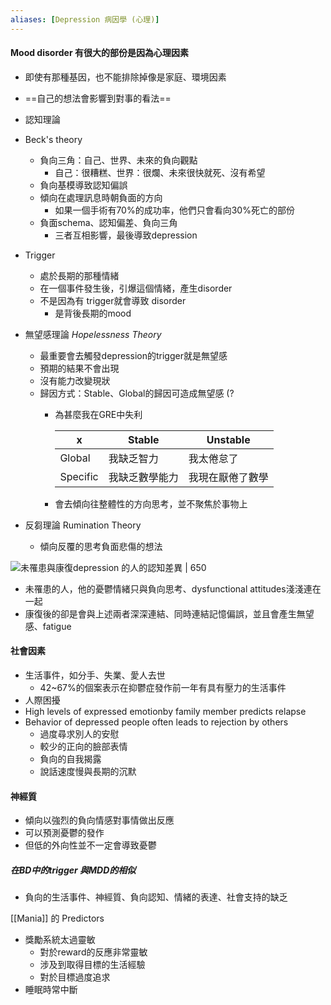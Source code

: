 ```yaml
---
aliases: [Depression 病因學 (心理)]
---
```


#### Mood disorder 有很大的部份是因為心理因素
- 即使有那種基因，也不能排除掉像是家庭、環境因素
- ==自己的想法會影響到對事的看法==
- 認知理論
- Beck's theory
	- 負向三角：自己、世界、未來的負向觀點
		- 自己：很糟糕、世界：很爛、未來很快就死、沒有希望
	- 負向基模導致認知偏誤
	- 傾向在處理訊息時朝負面的方向
		- 如果一個手術有70%的成功率，他們只會看向30%死亡的部份
	- 負面schema、認知偏差、負向三角
		- 三者互相影響，最後導致depression

- Trigger
	- 處於長期的那種情緒
	- 在一個事件發生後，引爆這個情緒，產生disorder
	- 不是因為有 trigger就會導致 disorder
		- 是背後長期的mood
- 無望感理論 _Hopelessness Theory_
	- 最重要會去觸發depression的trigger就是無望感
	- 預期的結果不會出現
	- 沒有能力改變現狀
	- 歸因方式：Stable、Global的歸因可造成無望感  (?
		- 為甚麼我在GRE中失利
		
			x | Stable|Unstable
			-- | -- | --
			Global|我缺乏智力|我太倦怠了
			Specific|我缺乏數學能力| 我現在厭倦了數學
		- 會去傾向往整體性的方向思考，並不聚焦於事物上
- 反芻理論 Rumination Theory
	- 傾向反覆的思考負面悲傷的想法

![未罹患與康復depression 的人的認知差異 | 650](https://i.imgur.com/Pu8O3XR.png)
- 未罹患的人，他的憂鬱情緒只與負向思考、dysfunctional attitudes淺淺連在一起
- 康復後的卻是會與上述兩者深深連結、同時連結記憶偏誤，並且會產生無望感、fatigue

#### 社會因素
- 生活事件，如分手、失業、愛人去世
	- 42~67%的個案表示在抑鬱症發作前一年有具有壓力的生活事件
- 人際困擾
- High levels of expressed emotionby family member predicts relapse
- Behavior of depressed people often leads to rejection by others
	- 過度尋求別人的安慰
	- 較少的正向的臉部表情
	- 負向的自我揭露
	- 說話速度慢與長期的沉默

#### 神經質
- 傾向以強烈的負向情感對事情做出反應
- 可以預測憂鬱的發作
- 但低的外向性並不一定會導致憂鬱

##### 在BD中的trigger 與MDD的相似
- 負向的生活事件、神經質、負向認知、情緒的表達、社會支持的缺乏


[[Mania]] 的 Predictors
- 獎勵系統太過靈敏
	- 對於reward的反應非常靈敏
	- 涉及到取得目標的生活經驗
	- 對於目標過度追求
- 睡眠時常中斷